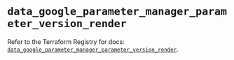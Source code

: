 # `data_google_parameter_manager_parameter_version_render`

Refer to the Terraform Registry for docs: [`data_google_parameter_manager_parameter_version_render`](https://registry.terraform.io/providers/hashicorp/google-beta/6.37.0/docs/data-sources/google_parameter_manager_parameter_version_render).
